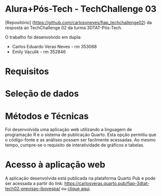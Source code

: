 # Alura+Pós-Tech - TechChallenge 03

[Repositório] (https://github.com/carlosvneves/fiap_techchallenge02) da resposta ao TechChallenge 02 da turma 3DTAT-Pós-Tech.

O trabalho foi desenvolvido em dupla:
- Carlos Eduardo Veras Neves - rm 353068
- Emily Vaculik - rm 352846

# Requisitos



# Seleção de dados


# Métodos e Técnicas

Foi desenvolvida uma aplicação web utilizando a linguagem de programação R e o sistema de publicação Quarto. Esta opção permitiu que o código-fonte e as análises possam ser facilmente acessadas. Ao mesmo tempo, cumpre-se o requisito de interatividade de gráficos e tabelas.

# Acesso à aplicação web

A aplicação desenvolvida está publicada na plataforma Quarto Pub e pode ser acessada a partir do link: https://carlosveras.quarto.pub/fiap-3dtat-tech02-previsao-ibovespa/ ou [clique aqui](https://carlosveras.quarto.pub/fiap-3dtat-tech02-previsao-ibovespa/).
